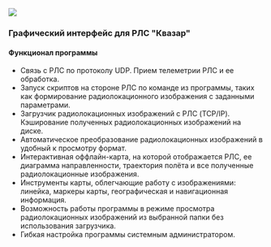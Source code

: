![](https://user-images.githubusercontent.com/75864292/208761644-cac6eb53-11bc-4ac2-aa44-478afe7ecfa8.png)

### Графический интерфейс для РЛС "Квазар"

#### Функционал программы

- Связь с РЛС по протоколу UDP. Прием телеметрии РЛС и ее обработка. 
- Запуск скриптов на стороне РЛС по команде из программы, таких как формирование радиолокационного изображения с заданными параметрами.
- Загрузчик радиолокационных изображений с РЛС (TCP/IP). Кэширование полученных радиолокационных изображений на диске.
- Автоматическое преобразование радиолокационных изображений в удобный к просмотру формат.
- Интерактивная оффлайн-карта, на которой отображается РЛС, ее диаграмма направленности, траектория полёта и все полученные радиолокационные изображения.
- Инструменты карты, облегчающие работу с изображениями: линейка, маркеры карты, географическая и навигационная информация.
- Возможность работы программы в режиме просмотра радиолокационных изображений из выбранной папки без использования загрузчика.
- Гибкая настройка программы системным администратором.



